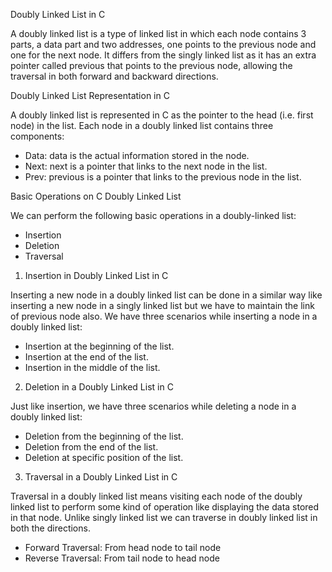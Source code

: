 Doubly Linked List in C

A doubly linked list is a type of linked list in which each node contains 3 parts, 
a data part and two addresses, one points to the previous node and one for the next node. 
It differs from the singly linked list as it has an extra pointer called previous that 
points to the previous node, allowing the traversal in both forward and backward directions.

Doubly Linked List Representation in C

A doubly linked list is represented in C as the pointer to the head (i.e. first node) in the list. 
Each node in a doubly linked list contains three components:

* Data: data is the actual information stored in the node.
* Next: next is a pointer that links to the next node in the list.
* Prev: previous is a pointer that links to the previous node in the list.

Basic Operations on C Doubly Linked List

We can perform the following basic operations in a doubly-linked list:

* Insertion
* Deletion
* Traversal

1. Insertion in Doubly Linked List in C

Inserting a new node in a doubly linked list can be done in a similar way like inserting a new node in a singly linked list but we have to maintain the link of previous node also. We have three scenarios while inserting a node in a doubly linked list:

* Insertion at the beginning of the list.
* Insertion at the end of the list.
* Insertion in the middle of the list.


2. Deletion in a Doubly Linked List in C

Just like insertion, we have three scenarios while deleting a node in a doubly linked list:

* Deletion from the beginning of the list.
* Deletion from the end of the list.
* Deletion at specific position of the list.


3. Traversal in a Doubly Linked List in C

Traversal in a doubly linked list means visiting each node of the doubly linked list to perform some kind of operation like displaying the data stored in that node. Unlike singly linked list we can traverse in doubly linked list in both the directions.

* Forward Traversal: From head node to tail node
* Reverse Traversal: From tail node to head node